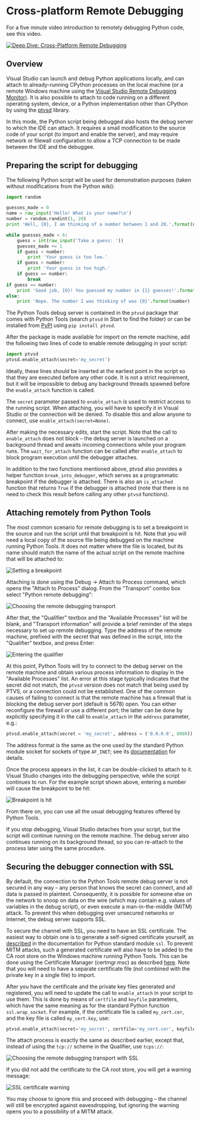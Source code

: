 ﻿Cross-platform Remote Debugging
===============================

For a five minute video introduction to remotely debugging Python code, see this video.

[![Deep Dive: Cross-Platform Remote Debugging](VideoThumbnails/RemoteDebugging.png)](https://youtu.be/y1Qq7BrV6Cc)

Overview
--------

Visual Studio can launch and debug Python applications locally, and can attach to already-running CPython processes on the local machine (or a remote Windows machine using the [Visual Studio Remote Debugging Monitor](http://msdn.microsoft.com/en-us/library/xf8k2h6a.aspx)). It is also possible to attach to code running on a different operating system, device, or a Python implementation other than CPython by using the [ptvsd](https://pypi.python.org/pypi/ptvsd) library.

In this mode, the Python script being debugged also hosts the debug server to which the IDE can attach. It requires a small modification to the source code of your script (to import and enable the server), and may require network or filewall configuration to allow a TCP connection to be made between the IDE and the debuggee.


Preparing the script for debugging
----------------------------------


The following Python script will be used for demonstration purposes (taken without modifications from the Python wiki):

```python
import random

guesses_made = 0
name = raw_input('Hello! What is your name?\n')
number = random.randint(1, 20)
print 'Well, {0}, I am thinking of a number between 1 and 20.'.format(name)

while guesses_made < 6:
    guess = int(raw_input('Take a guess: '))
    guesses_made += 1
    if guess < number:
        print 'Your guess is too low.'
    if guess > number:
        print 'Your guess is too high.'
    if guess == number:
        break
if guess == number:
    print 'Good job, {0}! You guessed my number in {1} guesses!'.format(name, guesses_made)
else:
    print 'Nope. The number I was thinking of was {0}'.format(number)
```
 
The Python Tools debug server is contained in the `ptvsd` package that comes with Python Tools (search `ptvsd` in Start to find the folder) or can be installed from [PyPI](https://pypi.python.org/pypi/ptvsd) using `pip install ptvsd`.

After the package is made available for import on the remote machine, add the following two lines of code to enable remote debugging in your script:

```python
import ptvsd
ptvsd.enable_attach(secret='my_secret')
```

Ideally, these lines should be inserted at the earliest point in the script so that they are executed before any other code. It is not a strict requirement, but it will be impossible to debug any background threads spawned before the `enable_attach` function is called.

The `secret` parameter passed to `enable_attach` is used to restrict access to the running script. When attaching, you will have to specify it in Visual Studio or the connection will be denied. To disable this and allow anyone to connect, use `enable_attach(secret=None)`.

After making the necessary edits, start the script. Note that the call to `enable_attach` does not block – the debug server is launched on a background thread and awaits incoming connections while your program runs. The `wait_for_attach` function can be called after `enable_attach` to block program execution until the debugger attaches.

In addition to the two functions mentioned above, ptvsd also provides a helper function `break_into_debugger`, which serves as a programmatic breakpoint if the debugger is attached. There is also an `is_attached` function that returns `True` if the debugger is attached (note that there is no need to check this result before calling any other `ptvsd` functions).


Attaching remotely from Python Tools
------------------------------------

The most common scenario for remote debugging is to set a breakpoint in the source and run the script until that breakpoint is hit. Note that you will need a local copy of the source file being debugged on the machine running Python Tools. It does not matter where the file is located, but its name should match the name of the actual script on the remote machine that will be attached to: 

![Setting a breakpoint](Images/RemoteDebuggingBreakpointSet.png)

Attaching is done using the Debug -> Attach to Process command, which opens the "Attach to Process" dialog. From the "Transport" combo box select "Python remote debugging": 

![Choosing the remote debugging transport](Images/RemoteDebuggingTransport.png)

After that, the "Qualifier" textbox and the "Available Processes" list will be blank, and "Transport information" will provide a brief reminder of the steps necessary to set up remote debugging. Type the address of the remote machine, prefixed with the secret that was defined in the script, into the "Qualifier" textbox, and press Enter:

![Entering the qualifier](Images/RemoteDebuggingQualifier.png)

At this point, Python Tools will try to connect to the debug server on the remote machine and obtain various process information to display in the "Available Processes" list. An error at this stage typically indicates that the secret did not match, the `ptvsd` version does not match that being used by PTVS, or a connection could not be established. One of the common causes of failing to connect is that the remote machine has a firewall that is blocking the debug server port (default is 5678) open. You can either reconfigure the firewall or use a different port; the latter can be done by explicitly specifying it in the call to `enable_attach` in the `address` parameter, e.g.:

```python
ptvsd.enable_attach(secret = 'my_secret', address = ('0.0.0.0', 8080))
```

The address format is the same as the one used by the standard Python module socket for sockets of type `AF_INET`; see its [documentation](http://docs.python.org/3/library/socket.html#socket-families) for details. 

Once the process appears in the list, it can be double-clicked to attach to it. Visual Studio changes into the debugging perspective, while the script continues to run. For the example script shown above, entering a number will cause the breakpoint to be hit:

![Breakpoint is hit](Images/RemoteDebuggingBreakpointHit.png)

From there on, you can use all the usual debugging features offered by Python Tools. 

If you stop debugging, Visual Studio detaches from your script, but the script will continue running on the remote machine. The debug server also continues running on its background thread, so you can re-attach to the process later using the same procedure.


Securing the debugger connection with SSL
-----------------------------------------

By default, the connection to the Python Tools remote debug server is not secured in any way – any person that knows the secret can connect, and all data is passed in plaintext. Consequently, it is possible for someone else on the network to snoop on data on the wire (which may contain e.g. values of variables in the debug script), or even execute a man-in-the-middle (MITM) attack. To prevent this when debugging over unsecured networks or Internet, the debug server supports SSL. 

To secure the channel with SSL, you need to have an SSL certificate. The easiest way to obtain one is to generate a self-signed certificate yourself, as [described](http://docs.python.org/3/library/ssl.html#self-signed-certificates) in the documentation for Python standard module `ssl`. To prevent MITM attacks, such a generated certificate will also have to be added to the CA root store on the Windows machine running Python Tools. This can be done using the Certificate Manager (certmgr.msc) as described [here](http://windows.microsoft.com/en-us/windows/import-export-certificates-private-keys). Note that you will need to have a separate certificate file (not combined with the private key in a single file) to import. 

After you have the certificate and the private key files generated and registered, you will need to update the call to `enable_attach` in your script to use them. This is done by means of `certfile` and `keyfile` parameters, which have the same meaning as for the standard Python function `ssl.wrap_socket`. For example, if the certificate file is called `my_cert.cer`, and the key file is called `my_cert.key`, use: 

```python
ptvsd.enable_attach(secret='my_secret', certfile='my_cert.cer', keyfile='my_cert.key')
```

The attach process is exactly the same as described earlier, except that, instead of using the `tcp://` scheme in the Qualifier, use `tcps://`: 

![Choosing the remote debugging transport with SSL](Images/RemoteDebuggingQualifierSSL.png)

If you did not add the certificate to the CA root store, you will get a warning message: 

![SSL certificate warning](Images/RemoteDebuggingSSLWarning.png)

You may choose to ignore this and proceed with debugging – the channel will still be encrypted against eavesdropping, but ignoring the warning opens you to a possibility of a MITM attack.
